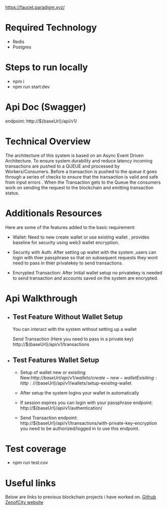 https://faucet.paradigm.xyz/

# Required Technology
- Redis
- Postgres

# Steps to run locally
 - npm i 
 - npm run start:dev

# Api Doc (Swagger) 
  endpoint: http://${baseUrl}/api/v1/


# Technical Overview
  The architecture of this system is based on an Async Event Driven Architecture.
  To ensure system durability and reduce latency incoming transactions are pushed to a QUEUE and processed by Workers/Consumers. Before a transaction is pushed to the queue it goes through a series of checks to ensure that the transaction is valid and safe from input errors .
  When the Transaction gets to the Queue the consumers work on sending the request to the blockchain and emitting transaction status.


# Additionals Resources
  Here are some of the features added to the basic requirement:

  - Wallet: Need to new create wallet or use existing wallet , provides baseline for security using web3 wallet encryption.
  
  - Security with Auth: After setting up wallet with the system ,users can login with thier passphrase so that on subsequent requests they wont need to pass in thier privatekey to send transactions. 

  - Encrypted Transaction: After Initial wallet setup no privatekey is needed to send transaction and accounts saved on the system are encrypted.



# Api Walkthrough

- ## Test Feature Without Wallet Setup 
  
    You can interact with the system without setting up a wallet

    Send Transaction (Here you need to pass in a private key)
    http://${baseUrl}/api/v1/transactions

- ## Test Features Wallet Setup 
    -  Setup of wallet  new or exisiting
        New:http://${baseUrl}/api/v1/wallets/create-new-wallet
        Exisiting:http://${baseUrl}/api/v1/wallets/setup-exisitng-wallet
    
    - After setup the system logins your wallet in automatically
    - If session expires you can login with your passphrase 
        endpoint: http://${baseUrl}/api/v1/authentication/
    
    - Send Transaction
      endpoint: http://${baseUrl}/api/v1/transactions/with-private-key-encryption
      you need to be authorized/logged in to use this endpoint.


# Test coverage
 - npm run test:cov

# Useful links

Below are links to previous blockchain projects i have worked on.
[Github](https://github.com/grincodes/Zenof-City)
[ZenofCity website](https://www.zenofcity.com/)





